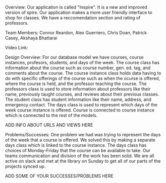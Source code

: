 Overview: Our application is called "Inspire". It is a new and improved version of spire. Our application makes a more user
friendly interface to shop for classes. We have a reccomendation section and rating of professors.

Team Members: Connor Reardon, Alex Guerriero, Chris Doan, Patrick Casey, Akshaya Bhattarai

Video Link:

Design Overview: For our database model we have courses, course instances, profesors, students, and days of the week.
The course class has information about the course such as course number, gen. ed. tag, and comments about the course.
The course instance class holds data having to do with specific offerings of the course such as when the ocurse is offered,
where the course is held, and the professor teaching the course. The professors class is used to store information about
professors like their name, previously taught courses, and reviews about their previous classes. The student class has
student information like their name, address, and emergency contact. The days class is used to represent which days of the week
course instance is offered. Course is connected to course instance which is connected to the rest of the models.

ADD INFO ABOUT URLS AND VIEWS HERE

Problems/Successes: One problem we had was trying to represent the days of the week that a course is offered. We solved this by
making a separate days class which is linked to the course instance. The days class has choices of Monday-Friday that the course
can be available to take. Our teams communication and division of the work has been solid. We are all active on slack and met at the library on Sunday to get all of our parts of the projects synced up.

ADD SOME OF YOUR SUCCESSES/PROBLEMS HERE
